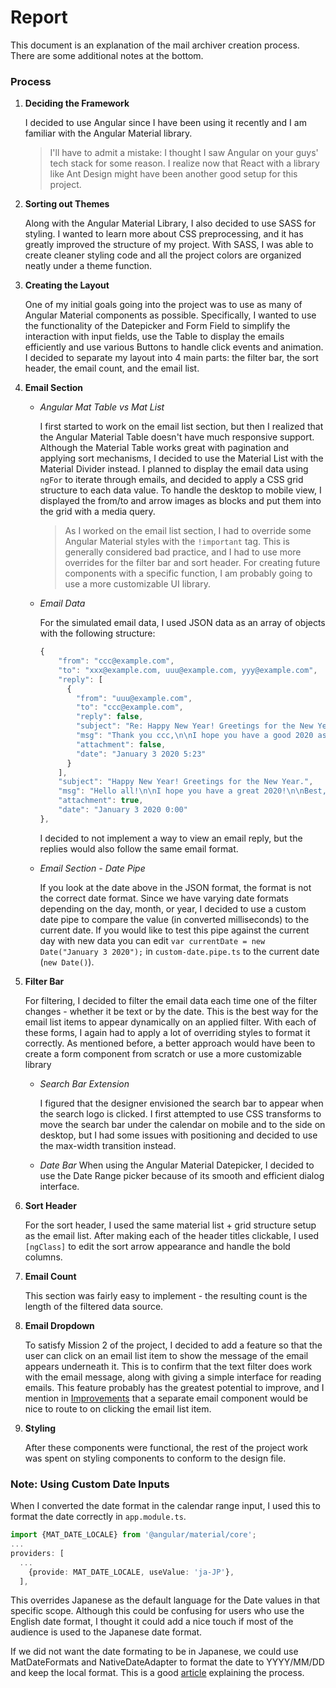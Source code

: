 # Report

This document is an explanation of the mail archiver creation process. There are some additional notes at the bottom.

### Process

1. **Deciding the Framework**
    
    I decided to use Angular since I have been using it recently and I am familiar with the Angular Material library.

    > I'll have to admit a mistake: I thought I saw Angular on your guys' tech stack for some reason. 
    > I realize now that React with a library like Ant Design might have been another good setup for this project.

2. **Sorting out Themes**

    Along with the Angular Material Library, I also decided to use SASS for styling. I wanted to learn more about CSS preprocessing, and it has greatly improved the structure of my project. With SASS, I was able to create cleaner styling code and all the project colors are organized neatly under a theme function.
    
3. **Creating the Layout**
    
    One of my initial goals going into the project was to use as many of Angular Material components as possible. Specifically, I wanted to use the functionality of the Datepicker and Form Field to simplify the interaction with input fields, use the Table to display the emails efficiently and use various Buttons to handle click events and animation. I decided to separate my layout into 4 main parts: the filter bar, the sort header, the email count, and the email list.

4. **Email Section**
    * *Angular Mat Table vs Mat List*
    
        I first started to work on the email list section, but then I realized that the Angular Material Table doesn't have much responsive support. Although the Material Table works great with pagination and applying sort mechanisms, I decided to use the Material List with the Material Divider instead. I planned to display the email data using `ngFor` to iterate through emails, and decided to apply a CSS grid structure to each data value. To handle the desktop to mobile view, I displayed the from/to and arrow images as blocks and put them into the grid with a media query.

        > As I worked on the email list section, I had to override some Angular Material styles with the `!important` tag. This is generally considered bad practice, and I had to use more overrides for the filter bar and sort header. For creating future components with a specific function, I am probably going to use a more customizable UI library.
        
    * *Email Data*
        
        For the simulated email data, I used JSON data as an array of objects with the following structure:        
        ```typescript
        {
            "from": "ccc@example.com",
            "to": "xxx@example.com, uuu@example.com, yyy@example.com",
            "reply": [
              {
                "from": "uuu@example.com",
                "to": "ccc@example.com",
                "reply": false,
                "subject": "Re: Happy New Year! Greetings for the New Year.",
                "msg": "Thank you ccc,\n\nI hope you have a good 2020 as well.\n-uuu",
                "attachment": false,
                "date": "January 3 2020 5:23"
              }
            ],
            "subject": "Happy New Year! Greetings for the New Year.",
            "msg": "Hello all!\n\nI hope you have a great 2020!\n\nBest,\n-ccc",
            "attachment": true,
            "date": "January 3 2020 0:00"
        },
        ```
        I decided to not implement a way to view an email reply, but the replies would also follow the same email format.

    * *Email Section - Date Pipe*

        If you look at the date above in the JSON format, the format is not the correct date format. Since we have varying date formats depending on the day, month, or year, I decided to use a custom date pipe to compare the value (in converted milliseconds) to the current date. If you would like to test this pipe against the current day with new data you can edit `var currentDate = new Date("January 3 2020");` in `custom-date.pipe.ts` to the current date (`new Date()`).

5. **Filter Bar**

    For filtering, I decided to filter the email data each time one of the filter changes - whether it be text or by the date. This is the best way for the email list items to appear dynamically on an applied filter. With each of these forms, I again had to apply a lot of overriding styles to format it correctly. As mentioned before, a better approach would have been to create a form component from scratch or use a more customizable library
    
    * *Search Bar Extension*

        I figured that the designer envisioned the search bar to appear when the search logo is clicked. I first attempted to use CSS transforms to move the search bar under the calendar on mobile and to the side on desktop, but I had some issues with positioning and decided to use the max-width transition instead.
        
    * *Date Bar*
        When using the Angular Material Datepicker, I decided to use the Date Range picker because of its smooth and efficient dialog interface.
        
6. **Sort Header**

    For the sort header, I used the same material list + grid structure setup as the email list. After making each of the header titles clickable, I used `[ngClass]` to edit the sort arrow appearance and handle the bold columns.
    
7. **Email Count**

    This section was fairly easy to implement - the resulting count is the length of the filtered data source.
    
8. **Email Dropdown**

    To satisfy Mission 2 of the project, I decided to add a feature so that the user can click on an email list item to show the message of the email appears underneath it. This is to confirm that the text filter does work with the email message, along with giving a simple interface for reading emails. This feature probably has the greatest potential to improve, and I mention in [Improvements](../docs/IMPROVEMENTS.md) that a separate email component would be nice to route to on clicking the email list item.
  
9. **Styling**

    After these components were functional, the rest of the project work was spent on styling components to conform to the design file. 


### Note: Using Custom Date Inputs

When I converted the date format in the calendar range input, I used this to format the date correctly in `app.module.ts`.
```typescript
import {MAT_DATE_LOCALE} from '@angular/material/core';
...
providers: [
  ...
    {provide: MAT_DATE_LOCALE, useValue: 'ja-JP'},
  ],
```

This overrides Japanese as the default language for the Date values in that specific scope. Although this could be confusing for users who use the English date format, I thought it could add a nice touch if most of the audience is used to the Japanese date format. 

If we did not want the date formating to be in Japanese, we could use MatDateFormats and NativeDateAdapter to format the date to YYYY/MM/DD and keep the local format. This is a good [article](https://medium.com/@amandeepkochhar/angular-material-datepicker-set-custom-date-in-dd-mm-yyyy-format-5c0f4340e57) explaining the process. 

